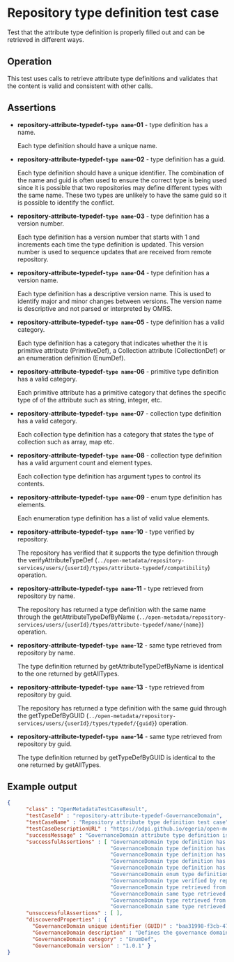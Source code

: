 <!-- SPDX-License-Identifier: Apache-2.0 -->
<!-- Copyright Contributors to the Egeria project. -->

# Repository type definition test case

Test that the attribute type definition is properly filled out
and can be retrieved in different ways.

## Operation

This test uses calls to retrieve attribute
type definitions and validates that the content
is valid and consistent with other calls.

## Assertions

* **repository-attribute-typedef-`type name`-01** - type definition has a name.
  
  Each type definition should have a unique name.
  
* **repository-attribute-typedef-`type name`-02** - type definition has a guid.

  Each type definition should have a unique identifier.  The combination
  of the name and guid is often used to ensure the correct type is being used
  since it is possible that two repositories may define different types
  with the same name.  These two types are unlikely to have the same guid so it
  is possible to identify the conflict.
  
* **repository-attribute-typedef-`type name`-03** - type definition has a version number.

  Each type definition has a version number that starts with 1 and increments
  each time the type definition is updated.  This version number is used to
  sequence updates that are received from remote repository.
  
* **repository-attribute-typedef-`type name`-04** - type definition has a version name.

  Each type definition has a descriptive version name.  This is used to identify
  major and minor changes between versions.  The version name is descriptive
  and not parsed or interpreted by OMRS.
  
* **repository-attribute-typedef-`type name`-05** - type definition has a valid category.

  Each type definition has a category that indicates whether the it is
  primitive attribute (PrimitiveDef), a Collection attribute (CollectionDef)
  or an enumeration definition (EnumDef).
  
* **repository-attribute-typedef-`type name`-06** - primitive type definition has a valid category.

  Each primitive attribute has a primitive category that defines the specific type of
  of the attribute such as string, integer, etc.
  
* **repository-attribute-typedef-`type name`-07** - collection type definition has a valid category.

  Each collection type definition has a category that states the type of collection
  such as array, map etc.
  
* **repository-attribute-typedef-`type name`-08** - collection type definition has a valid argument count and element types.

  Each collection type definition has argument types to control its contents.
  
* **repository-attribute-typedef-`type name`-09** - enum type definition has elements.

  Each enumeration type definition has a list of valid value elements.
  
* **repository-attribute-typedef-`type name`-10** - type verified by repository.

  The repository has verified that it supports the type definition through
  the verifyAttributeTypeDef (`../open-metadata/repository-services/users/{userId}/types/attribute-typedef/compatibility`)
  operation.
  
* **repository-attribute-typedef-`type name`-11** - type retrieved from repository by name.

  The repository has returned a type definition with the same name through
  the getAttributeTypeDefByName (`../open-metadata/repository-services/users/{userId}/types/attribute-typedef/name/{name}`)
  operation.

* **repository-attribute-typedef-`type name`-12** - same type retrieved from repository by name.

  The type definition returned by getAttributeTypeDefByName is identical to the one
  returned by getAllTypes.
  
* **repository-attribute-typedef-`type name`-13** - type retrieved from repository by guid.

  The repository has returned a type definition with the same guid through
  the getTypeDefByGUID (`../open-metadata/repository-services/users/{userId}/types/typedef/{guid}`)
  operation.
  
* **repository-attribute-typedef-`type name`-14** - same type retrieved from repository by guid.

  The type definition returned by getTypeDefByGUID is identical to the one
  returned by getAllTypes.


## Example output

```json
{
      "class" : "OpenMetadataTestCaseResult",
      "testCaseId" : "repository-attribute-typedef-GovernanceDomain",
      "testCaseName" : "Repository attribute type definition test case",
      "testCaseDescriptionURL" : "https://odpi.github.io/egeria/open-metadata-compliance-suite/docs/repository-workbench/repository-attribute-typedef-test-case.md",
      "successMessage" : "GovernanceDomain attribute type definition is compliant",
      "successfulAssertions" : [ "GovernanceDomain type definition has a name.",
                                 "GovernanceDomain type definition has a guid.",
                                 "GovernanceDomain type definition has a version number.",
                                 "GovernanceDomain type definition has a version name.",
                                 "GovernanceDomain type definition has a valid category.",
                                 "GovernanceDomain enum type definition has elements.",
                                 "GovernanceDomain type verified by repository.",
                                 "GovernanceDomain type retrieved from repository by name.",
                                 "GovernanceDomain same type retrieved from repository by name.",
                                 "GovernanceDomain type retrieved from repository by guid.",
                                 "GovernanceDomain same type retrieved from repository by guid." ],
      "unsuccessfulAssertions" : [ ],
      "discoveredProperties" : {
        "GovernanceDomain unique identifier (GUID)" : "baa31998-f3cb-47b0-9123-674a701e87bc",
        "GovernanceDomain description" : "Defines the governance domains that open metadata seeks to unite.",
        "GovernanceDomain category" : "EnumDef",
        "GovernanceDomain version" : "1.0.1" }
}
```